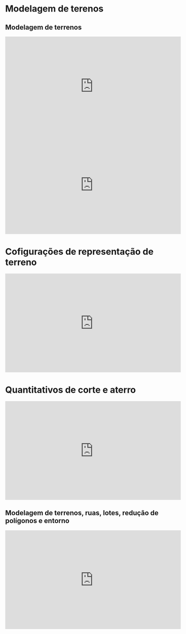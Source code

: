 # Modelagem de terenos

## Modelagem de terrenos

<iframe width="560" height="315" src="https://www.youtube.com/embed/khHM1KKr5L4?si=0gyY9bEK9jjjdJxE" title="YouTube video player" frameborder="0" allow="accelerometer; autoplay; clipboard-write; encrypted-media; gyroscope; picture-in-picture; web-share" referrerpolicy="strict-origin-when-cross-origin" allowfullscreen></iframe>

<iframe width="560" height="315" src="https://www.youtube.com/embed/NFwBanSbnug?si=3z7XYFZcK_500ptl" title="YouTube video player" frameborder="0" allow="accelerometer; autoplay; clipboard-write; encrypted-media; gyroscope; picture-in-picture; web-share" referrerpolicy="strict-origin-when-cross-origin" allowfullscreen></iframe>

# Cofigurações de representação de terreno

<iframe width="560" height="315" src="https://www.youtube.com/embed/lGLZZeNnZ-E?si=ujocNym3fLPzBCPJ" title="YouTube video player" frameborder="0" allow="accelerometer; autoplay; clipboard-write; encrypted-media; gyroscope; picture-in-picture; web-share" referrerpolicy="strict-origin-when-cross-origin" allowfullscreen></iframe>

# Quantitativos de corte e aterro

<iframe width="560" height="315" src="https://www.youtube.com/embed/CVqEsRTPiak?si=0GG_waz2LHSo8SCB" title="YouTube video player" frameborder="0" allow="accelerometer; autoplay; clipboard-write; encrypted-media; gyroscope; picture-in-picture; web-share" referrerpolicy="strict-origin-when-cross-origin" allowfullscreen></iframe>

## Modelagem de terrenos, ruas, lotes, redução de polígonos e entorno

<iframe width="560" height="315" src="https://www.youtube.com/embed/g-wBBMuOVeM?si=SThZPqiaVu4SsHjh" title="YouTube video player" frameborder="0" allow="accelerometer; autoplay; clipboard-write; encrypted-media; gyroscope; picture-in-picture; web-share" referrerpolicy="strict-origin-when-cross-origin" allowfullscreen></iframe>